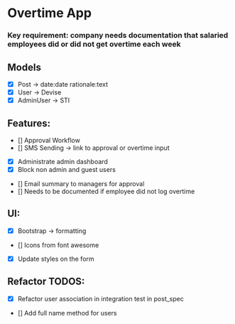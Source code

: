 # Overtime App

### Key requirement: company needs documentation that salaried employees did or did not get overtime each week

## Models

- [x] Post -> date:date rationale:text
- [x] User -> Devise
- [x] AdminUser -> STI

## Features:

- [] Approval Workflow
- [] SMS Sending -> link to approval or overtime input
- [x] Administrate admin dashboard
- [x] Block non admin and guest users
- [] Email summary to managers for approval
- [] Needs to be documented if employee did not log overtime

## UI:

- [x] Bootstrap -> formatting
- [] Icons from font awesome
- [x] Update styles on the form

## Refactor TODOS:

- [x] Refactor user association in integration test in post_spec
- [] Add full name method for users
